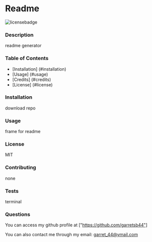 # Readme
![licensebadge](https://img.shields.io/badge/license-MIT-brightgreen)


### Description 
readme generator

### Table of Contents
* [Installation] (#installation)
* [Usage] (#usage)
* [Credits] (#credits)
* [License] (#license)


### Installation
download repo

### Usage
frame for readme

### License
MIT

### Contributing
none

### Tests
terminal

### Questions 

You can access my github profile at ["https://github.com/garretsb44"]

You can also contact me through my email: garret_44@ymail.com


